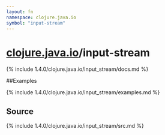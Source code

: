```yaml
---
layout: fn
namespace: clojure.java.io
symbol: "input-stream"
---
```


# [clojure.java.io](../)/input-stream

{% include 1.4.0/clojure.java.io/input_stream/docs.md %}

##Examples

{% include 1.4.0/clojure.java.io/input_stream/examples.md %}
## Source
{% include 1.4.0/clojure.java.io/input_stream/src.md %}

